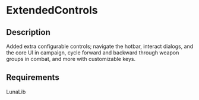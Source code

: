 # ExtendedControls

## Description

Added extra configurable controls; navigate the hotbar, interact dialogs, and the core UI in campaign, cycle forward and backward through weapon groups in combat, and more with customizable keys.

## Requirements

LunaLib
